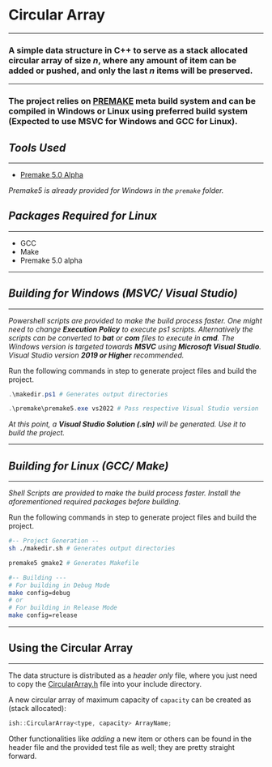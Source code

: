 <!-- Written by Mohammad Ishrak Abedin-->
# Circular Array
---
### A simple data structure in C++ to serve as a stack allocated circular array of size ***n***, where any amount of item can be added or pushed, and only the last ***n*** items will be preserved.
---
### The project relies on **[PREMAKE](https://premake.github.io/)** meta build system and can be compiled in Windows or Linux using preferred build system (Expected to use MSVC for Windows and GCC for Linux).

## *Tools Used*
---
- [Premake 5.0 Alpha](https://premake.github.io/)

*Premake5 is already provided for Windows in the `premake` folder.*


## *Packages Required for Linux*
---
+ GCC
+ Make
+ Premake 5.0 alpha

---
## *Building for Windows (MSVC/ Visual Studio)*
---
*Powershell scripts are provided to make the build process faster. One might need to change **Execution Policy** to execute ps1 scripts. Alternatively the scripts can be converted to **bat** or **com** files to execute in **cmd**. The Windows version is targeted towards **MSVC** using **Microsoft Visual Studio**. Visual Studio version **2019 or Higher** recommended.*

Run the following commands in step to generate project files and build the project.
```powershell
.\makedir.ps1 # Generates output directories

.\premake\premake5.exe vs2022 # Pass respective Visual Studio version
```
*At this point, a **Visual Studio Solution (.sln)** will be generated. Use it to build the project.*

---
## *Building for Linux (GCC/ Make)*
---
*Shell Scripts are provided to make the build process faster. Install the aforementioned required packages before building.*

Run the following commands in step to generate project files and build the project.
```bash
#-- Project Generation --
sh ./makedir.sh # Generates output directories

premake5 gmake2 # Generates Makefile

#-- Building ---
# For building in Debug Mode
make config=debug
# or
# For building in Release Mode
make config=release
```
---
## Using the Circular Array
---
The data structure is distributed as a *header only* file, where you just need to copy the [CircularArray.h](./CircularArray/CircularArray.h) file into your include directory.

A new circular array of maximum capacity of `capacity` can be created as (stack allocated):

```C++
ish::CircularArray<type, capacity> ArrayName;
```

Other functionalities like *adding* a new item or others can be found in the header file and the provided test file as well; they are pretty straight forward.
